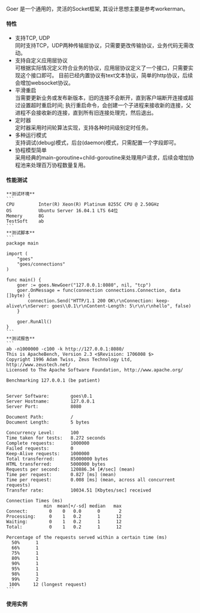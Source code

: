 Goer 是一个通用的，灵活的Socket框架, 其设计思想主要是参考workerman。

#### 特性
* 支持TCP, UDP  
    同时支持TCP，UDP两种传输层协议，只需要更改传输协议，业务代码无需改动。
* 支持自定义应用层协议  
    可根据实际情况定义符合业务的协议，应用层协议定义了一个接口，只需要实现这个接口即可。
    目前已经内置协议有text文本协议，简单的http协议，后续会增加websocket协议。
* 平滑重启  
    当需要更新业务或发布新版本，旧的连接不会断开，直到客户端断开连接或超过设置超时重启时间; 
    执行重启命令，会创建一个子进程来接收新的连接，父进程不会接收新的连接，直到所有旧连接处理完，然后退出。
* 定时器  
    定时器采用时间轮算法实现，支持各种时间级别定时任务。
* 多种运行模式  
    支持调试(debug)模式，后台(daemon)模式，只需配置一个字段即可。
* 协程模型简单  
    采用经典的main-goroutine+child-goroutine来处理用户请求，后续会增加协程池来处理百万协程数量复用。
    
#### 性能测试  
    **测试环境**
    ```
    CPU         Inter(R) Xeon(R) Platinum 8255C CPU @ 2.50GHz
    OS          Ubuntu Server 16.04.1 LTS 64位
    Memery      8G
    TestSoft    ab
    ```
    **测试脚本**
    ```
    package main
    
    import (
    	"goes"
    	"goes/connections"
    )
    
    func main() {
    	goer := goes.NewGoer("127.0.0.1:8080", nil, "tcp")
    	goer.OnMessage = func(connection connections.Connection, data []byte) {
    		connection.Send("HTTP/1.1 200 OK\r\nConnection: keep-alive\r\nServer: goes\\0.1\r\nContent-Length: 5\r\n\r\nhello", false)
    	}
    
    	goer.RunAll()
    }
    ```
    **测试报告**
    ```
    ab -n1000000 -c100 -k http://127.0.0.1:8080/
    This is ApacheBench, Version 2.3 <$Revision: 1706008 $>
    Copyright 1996 Adam Twiss, Zeus Technology Ltd, http://www.zeustech.net/
    Licensed to The Apache Software Foundation, http://www.apache.org/
    
    Benchmarking 127.0.0.1 (be patient)
    
    
    Server Software:        goes\0.1
    Server Hostname:        127.0.0.1
    Server Port:            8080
    
    Document Path:          /
    Document Length:        5 bytes
    
    Concurrency Level:      100
    Time taken for tests:   8.272 seconds
    Complete requests:      1000000
    Failed requests:        0
    Keep-Alive requests:    1000000
    Total transferred:      85000000 bytes
    HTML transferred:       5000000 bytes
    Requests per second:    120886.34 [#/sec] (mean)
    Time per request:       0.827 [ms] (mean)
    Time per request:       0.008 [ms] (mean, across all concurrent requests)
    Transfer rate:          10034.51 [Kbytes/sec] received
    
    Connection Times (ms)
                  min  mean[+/-sd] median   max
    Connect:        0    0   0.0      0       2
    Processing:     0    1   0.2      1      12
    Waiting:        0    1   0.2      1      12
    Total:          0    1   0.2      1      12
    
    Percentage of the requests served within a certain time (ms)
      50%      1
      66%      1
      75%      1
      80%      1
      90%      1
      95%      1
      98%      1
      99%      2
     100%     12 (longest request)
    ```
#### 使用实例 
